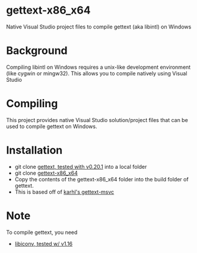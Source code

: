 # gettext-x86_x64
Native Visual Studio project files to compile gettext (aka libintl) on Windows

# Background #
Compiling libintl on Windows requires a unix-like development
environment (like cygwin or mingw32). This allows you to compile
natively using Visual Studio

# Compiling #
This project provides native Visual Studio solution/project files that
can be used to compile gettext on Windows.

# Installation #

  * git clone [gettext, tested with v0.20.1](git://git.savannah.gnu.org/gettext.git) into a local folder
  * git clone [gettext-x86_x64](https://github.com/sridharb1/gettext-x86_x64)
  * Copy the contents of the gettext-x86_x64 folder into the build
    folder of gettext.
  * This is based off of [karhl's gettext-msvc](https://github.com/kahrl/gettext-msvc)
    
# Note #

To compile gettext, you need 

  * [libiconv, tested w/ v1.16](https://github.com/sridharb1/libiconv-x86_x64)
